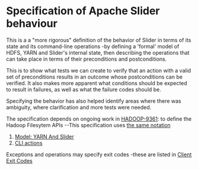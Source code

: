 <!---
   Licensed to the Apache Software Foundation (ASF) under one or more
   contributor license agreements.  See the NOTICE file distributed with
   this work for additional information regarding copyright ownership.
   The ASF licenses this file to You under the Apache License, Version 2.0
   (the "License"); you may not use this file except in compliance with
   the License.  You may obtain a copy of the License at

       http://www.apache.org/licenses/LICENSE-2.0

   Unless required by applicable law or agreed to in writing, software
   distributed under the License is distributed on an "AS IS" BASIS,
   WITHOUT WARRANTIES OR CONDITIONS OF ANY KIND, either express or implied.
   See the License for the specific language governing permissions and
   limitations under the License.
-->
  
# Specification of Apache Slider behaviour

This is a a "more rigorous" definition of the behavior of Slider in terms
of its state and its command-line operations -by defining a 'formal' model
of HDFS, YARN and Slider's internal state, then describing the operations
that can take place in terms of their preconditions and postconditions.

This is to show what tests we can create to verify that an action
with a valid set of preconditions results in an outcome whose postconditions
can be verified. It also makes more apparent what conditions should be
expected to result in failures, as well as what the failure codes should be.

Specifying the behavior has also helped identify areas where there was ambiguity,
where clarification and more tests were needed.
 
The specification depends on ongoing work in [HADOOP-9361](https://issues.apache.org/jira/browse/HADOOP-9361): 
to define the Hadoop Filesytem APIs --This specification uses [the same notation](https://github.com/steveloughran/hadoop-trunk/blob/stevel/HADOOP-9361-filesystem-contract/hadoop-common-project/hadoop-common/src/site/markdown/filesystem/notation.md)

 
1. [Model: YARN And Slider](slider-model.html)
1. [CLI actions](cli-actions.html)

Exceptions and operations may specify exit codes -these are listed in
[Client Exit Codes](../exitcodes.html)
